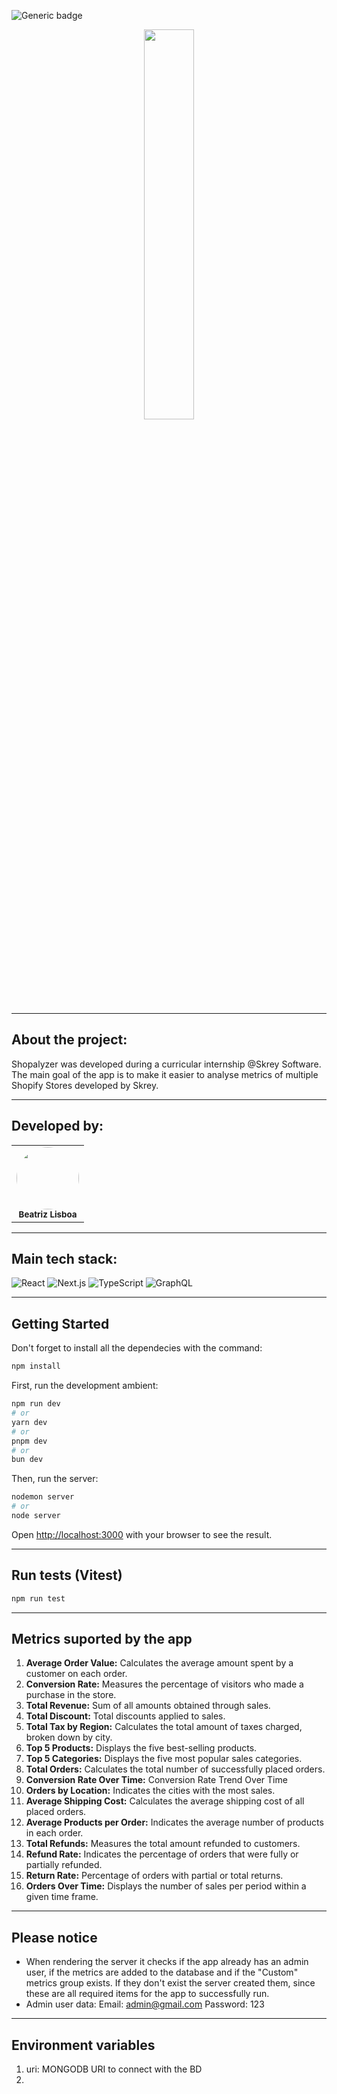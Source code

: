 ![Generic badge](https://img.shields.io/badge/Status-In_Progress-blue)

<div align="center">
<img src="https://res.cloudinary.com/ditdnslga/image/upload/v1748943689/logo_shopalyzer_f9ze8y.png" width="40%" />
</div>

<hr>

## About the project:

Shopalyzer was developed during a curricular internship @Skrey Software. 
The main goal of the app is to make it easier to analyse metrics of multiple Shopify Stores developed by Skrey.

<hr>

## Developed by:

<table align="center">
    <tr>
        <td align="center">
        <img style="border-radius: 50%; width="100px;"" src="https://avatars.githubusercontent.com/u/99557581?v=4" width="100px;"><br>
        <sub>
        <b>Beatriz Lisboa</br>
        </td>
    </tr>
</table>

<hr>

## Main tech stack:

![React](https://shields.io/badge/React-3178C6?logo=React&logoColor=FFF&style=for-the-badge)
![Next.js](https://shields.io/badge/Next.js-3178C6?logo=nextdorjs&logoColor=FFF&style=for-the-badge)
![TypeScript](https://shields.io/badge/TypeScript-3178C6?logo=TypeScript&logoColor=FFF&style=for-the-badge)
![GraphQL](https://shields.io/badge/GraphQL-3178C6?logo=GraphQL&logoColor=FFF&style=for-the-badge)

<hr>

## Getting Started

Don't forget to install all the dependecies with the command:

```bash
npm install
```

First, run the development ambient:

```bash
npm run dev
# or
yarn dev
# or
pnpm dev
# or
bun dev
```

Then, run the server:

```bash
nodemon server
# or
node server
```

Open [http://localhost:3000](http://localhost:3000) with your browser to see the result.

<hr>

## Run tests (Vitest)
```bash
npm run test
```

<hr>

## Metrics suported by the app
1. <b>Average Order Value:</b> Calculates the average amount spent by a customer on each order.
2. <b>Conversion Rate:</b> Measures the percentage of visitors who made a purchase in the store.
3. <b>Total Revenue:</b> Sum of all amounts obtained through sales.
4. <b>Total Discount:</b> Total discounts applied to sales.
5. <b>Total Tax by Region:</b> Calculates the total amount of taxes charged, broken down by city.
6. <b>Top 5 Products:</b> Displays the five best-selling products.
7. <b>Top 5 Categories:</b> Displays the five most popular sales categories.
8. <b>Total Orders:</b> Calculates the total number of successfully placed orders.
9. <b>Conversion Rate Over Time:</b> Conversion Rate Trend Over Time
10. <b>Orders by Location:</b> Indicates the cities with the most sales.
11. <b>Average Shipping Cost:</b> Calculates the average shipping cost of all placed orders.
12. <b>Average Products per Order:</b> Indicates the average number of products in each order.
13. <b>Total Refunds:</b> Measures the total amount refunded to customers.
14. <b>Refund Rate:</b> Indicates the percentage of orders that were fully or partially refunded.
15. <b>Return Rate:</b> Percentage of orders with partial or total returns.
16. <b>Orders Over Time:</b> Displays the number of sales per period within a given time frame.

<hr>

## Please notice
- When rendering the server it checks if the app already has an admin user, if the metrics are added to the database and if the "Custom" metrics group exists. If they don't exist the server created them, since these are all required items for the app to successfully run.
- Admin user data:
  Email: admin@gmail.com
  Password: 123

<hr>

## Environment variables
1. uri: MONGODB URI to connect with the BD
2. 
